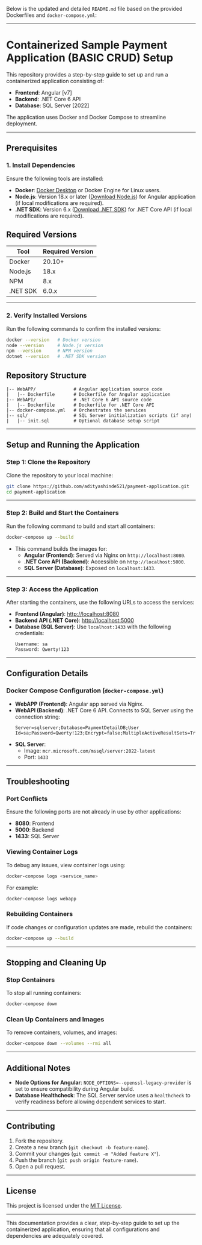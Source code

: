 Below is the updated and detailed `README.md` file based on the provided Dockerfiles and `docker-compose.yml`:

---

# Containerized Sample Payment Application (BASIC CRUD) Setup

This repository provides a step-by-step guide to set up and run a containerized application consisting of:

- **Frontend**: Angular [v7]
- **Backend**: .NET Core 6 API  
- **Database**: SQL Server  [2022]

The application uses Docker and Docker Compose to streamline deployment.

---

## Prerequisites

### 1. Install Dependencies
Ensure the following tools are installed:

- **Docker**: [Docker Desktop](https://www.docker.com/products/docker-desktop) or Docker Engine for Linux users.  
- **Node.js**: Version 18.x or later ([Download Node.js](https://nodejs.org/)) for Angular application (if local modifications are required).  
- **.NET SDK**: Version 6.x ([Download .NET SDK](https://dotnet.microsoft.com/download)) for .NET Core API (if local modifications are required).  

## Required Versions

| Tool       | Required Version |
|------------|------------------|
| Docker     | 20.10+           |
| Node.js    | 18.x             |
| NPM        | 8.x              |
| .NET SDK   | 6.0.x            |

---

### 2. Verify Installed Versions
Run the following commands to confirm the installed versions:

```bash
docker --version   # Docker version     
node --version     # Node.js version
npm --version      # NPM version
dotnet --version   # .NET SDK version
```

## Repository Structure

```plaintext
|-- WebAPP/              # Angular application source code
|   |-- Dockerfile       # Dockerfile for Angular application
|-- WebAPI/              # .NET Core 6 API source code
|   |-- Dockerfile       # Dockerfile for .NET Core API
|-- docker-compose.yml   # Orchestrates the services
|-- sql/                 # SQL Server initialization scripts (if any)
|   |-- init.sql         # Optional database setup script
```

---

## Setup and Running the Application

### Step 1: Clone the Repository
Clone the repository to your local machine:

```bash
git clone https://github.com/adityashinde521/payment-application.git
cd payment-application
```

---

### Step 2: Build and Start the Containers
Run the following command to build and start all containers:

```bash
docker-compose up --build
```

- This command builds the images for:
  - **Angular (Frontend)**: Served via Nginx on `http://localhost:8080`.  
  - **.NET Core API (Backend)**: Accessible on `http://localhost:5000`.  
  - **SQL Server (Database)**: Exposed on `localhost:1433`.  

---

### Step 3: Access the Application
After starting the containers, use the following URLs to access the services:

- **Frontend (Angular)**: [http://localhost:8080](http://localhost:8080)  
- **Backend API (.NET Core)**: [http://localhost:5000](http://localhost:5000)  
- **Database (SQL Server)**: Use `localhost:1433` with the following credentials:  
  ```plaintext
  Username: sa  
  Password: Qwerty!123  
  ```

---

## Configuration Details

### Docker Compose Configuration (`docker-compose.yml`)
- **WebAPP (Frontend)**: Angular app served via Nginx.  
- **WebAPI (Backend)**: .NET Core 6 API. Connects to SQL Server using the connection string:  
  ```
  Server=sqlserver;Database=PaymentDetailDB;User Id=sa;Password=Qwerty!123;Encrypt=false;MultipleActiveResultSets=True;
  ```
- **SQL Server**:
  - Image: `mcr.microsoft.com/mssql/server:2022-latest`
  - Port: `1433`

---

## Troubleshooting

### Port Conflicts
Ensure the following ports are not already in use by other applications:
- **8080**: Frontend  
- **5000**: Backend  
- **1433**: SQL Server  

### Viewing Container Logs
To debug any issues, view container logs using:

```bash
docker-compose logs <service_name>
```

For example:
```bash
docker-compose logs webapp
```

### Rebuilding Containers
If code changes or configuration updates are made, rebuild the containers:

```bash
docker-compose up --build
```

---

## Stopping and Cleaning Up

### Stop Containers
To stop all running containers:

```bash
docker-compose down
```

### Clean Up Containers and Images
To remove containers, volumes, and images:

```bash
docker-compose down --volumes --rmi all
```

---

## Additional Notes

- **Node Options for Angular**: `NODE_OPTIONS=--openssl-legacy-provider` is set to ensure compatibility during Angular build.  
- **Database Healthcheck**: The SQL Server service uses a `healthcheck` to verify readiness before allowing dependent services to start.  

---

## Contributing

1. Fork the repository.  
2. Create a new branch (`git checkout -b feature-name`).  
3. Commit your changes (`git commit -m "Added feature X"`).  
4. Push the branch (`git push origin feature-name`).  
5. Open a pull request.

---

## License

This project is licensed under the [MIT License](LICENSE).

--- 

This documentation provides a clear, step-by-step guide to set up the containerized application, ensuring that all configurations and dependencies are adequately covered.
